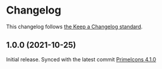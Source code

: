# Changelog

This changelog follows [the Keep a Changelog standard](https://keepachangelog.com).

## 1.0.0 (2021-10-25)
Initial release.
Synced with the latest commit [PrimeIcons 4.1.0](https://github.com/primefaces/primeicons/releases/tag/4.1.0)
